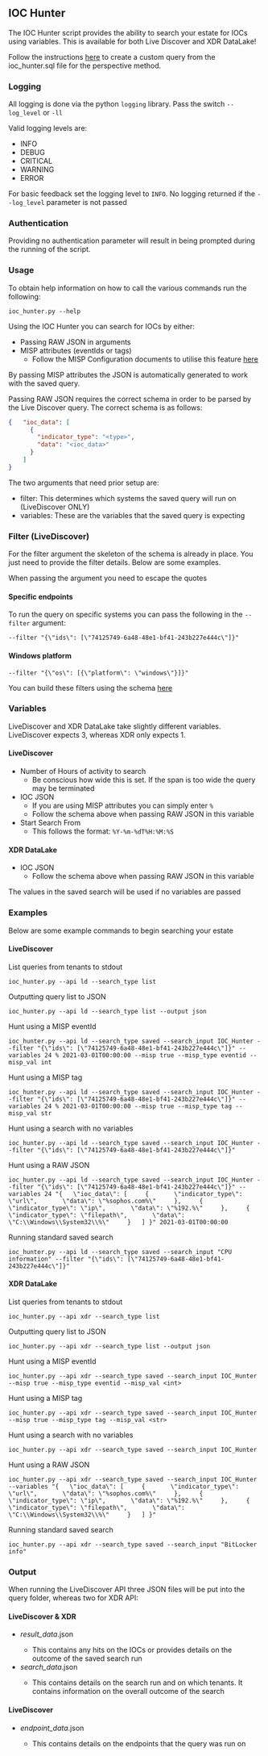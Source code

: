 ## IOC Hunter

The IOC Hunter script provides the ability to search your estate for IOCs using variables. This is available for both Live Discover and XDR DataLake!

Follow the instructions [here](https://docs.sophos.com/central/Customer/help/en-us/central/Customer/learningContents/LiveDiscover.html) to create a custom query from the ioc_hunter.sql file for the perspective method.

### Logging
All logging is done via the python `logging` library. Pass the switch `--log_level` or `-ll`

Valid logging levels are:

- INFO
- DEBUG
- CRITICAL
- WARNING
- ERROR

For basic feedback set the logging level to `INFO`. No logging returned if the `--log_level` parameter is not passed

### Authentication
Providing no authentication parameter will result in being prompted during the running of the script.

### Usage
To obtain help information on how to call the various commands run the following:
```commandline
ioc_hunter.py --help
```

Using the IOC Hunter you can search for IOCs by either:
* Passing RAW JSON in arguments
* MISP attributes (eventIds or tags)
    * Follow the MISP Configuration documents to utilise this feature [here](https://github.com/sophos-cybersecurity/sophos-central-api-connector/blob/master/sophos_central_api_connector/docs/misp_configuration.md)

By passing MISP attributes the JSON is automatically generated to work with the saved query.

Passing RAW JSON requires the correct schema in order to be parsed by the Live Discover query. 
The correct schema is as follows:
```json
{   "ioc_data": [
      {
        "indicator_type": "<type>",
        "data": "<ioc_data>"
      }
    ]
}
```

The two arguments that need prior setup are:
* filter: This determines which systems the saved query will run on (LiveDiscover ONLY)
* variables: These are the variables that the saved query is expecting

### Filter (LiveDiscover)
For the filter argument the skeleton of the schema is already in place. You just need to provide the filter details. Below are some examples.

When passing the argument you need to escape the quotes

#### Specific endpoints
To run the query on specific systems you can pass the following in the `--filter` argument:
```commandline
--filter "{\"ids\": [\"74125749-6a48-48e1-bf41-243b227e444c\"]}"
```

#### Windows platform
```commandline
--filter "{\"os\": [{\"platform\": \"windows\"}]}"
```

You can build these filters using the schema [here](https://developer.sophos.com/docs/live-discover-v1/1/routes/queries/runs/post)

### Variables
LiveDiscover and XDR DataLake take slightly different variables. LiveDiscover expects 3, whereas XDR only expects 1.

#### LiveDiscover
* Number of Hours of activity to search
  * Be conscious how wide this is set. If the span is too wide the query may be terminated
* IOC JSON
  * If you are using MISP attributes you can simply enter `%`
  * Follow the schema above when passing RAW JSON in this variable
* Start Search From
  * This follows the format: `%Y-%m-%dT%H:%M:%S`
  
#### XDR DataLake
* IOC JSON
  * Follow the schema above when passing RAW JSON in this variable

The values in the saved search will be used if no variables are passed

### Examples
Below are some example commands to begin searching your estate

#### LiveDiscover

List queries from tenants to stdout
```commandline
ioc_hunter.py --api ld --search_type list
```

Outputting query list to JSON
```commandline
ioc_hunter.py --api ld --search_type list --output json
```

Hunt using a MISP eventId
```commandline
ioc_hunter.py --api ld --search_type saved --search_input IOC_Hunter --filter "{\"ids\": [\"74125749-6a48-48e1-bf41-243b227e444c\"]}" --variables 24 % 2021-03-01T00:00:00 --misp true --misp_type eventid --misp_val int
```

Hunt using a MISP tag
```commandline
ioc_hunter.py --api ld --search_type saved --search_input IOC_Hunter --filter "{\"ids\": [\"74125749-6a48-48e1-bf41-243b227e444c\"]}" --variables 24 % 2021-03-01T00:00:00 --misp true --misp_type tag --misp_val str
```

Hunt using a search with no variables
```commandline
ioc_hunter.py --api ld --search_type saved --search_input IOC_Hunter --filter "{\"ids\": [\"74125749-6a48-48e1-bf41-243b227e444c\"]}"
```

Hunt using a RAW JSON
```commandline
ioc_hunter.py --api ld --search_type saved --search_input IOC_Hunter --filter "{\"ids\": [\"74125749-6a48-48e1-bf41-243b227e444c\"]}" --variables 24 "{   \"ioc_data\": [     {       \"indicator_type\": \"url\",       \"data\": \"%sophos.com%\"     },     {       \"indicator_type\": \"ip\",       \"data\": \"%192.%\"     },     {       \"indicator_type\": \"filepath\",       \"data\": \"C:\\Windows\\System32\\%\"     }   ] }" 2021-03-01T00:00:00
```

Running standard saved search
```commandline
ioc_hunter.py --api ld --search_type saved --search_input "CPU information" --filter "{\"ids\": [\"74125749-6a48-48e1-bf41-243b227e444c\"]}"
```

#### XDR DataLake

List queries from tenants to stdout
```commandline
ioc_hunter.py --api xdr --search_type list
```

Outputting query list to JSON
```commandline
ioc_hunter.py --api xdr --search_type list --output json
```

Hunt using a MISP eventId
```commandline
ioc_hunter.py --api xdr --search_type saved --search_input IOC_Hunter --misp true --misp_type eventid --misp_val <int>
```

Hunt using a MISP tag
```commandline
ioc_hunter.py --api xdr --search_type saved --search_input IOC_Hunter --misp true --misp_type tag --misp_val <str>
```

Hunt using a search with no variables
```commandline
ioc_hunter.py --api xdr --search_type saved --search_input IOC_Hunter
```

Hunt using a RAW JSON
```commandline
ioc_hunter.py --api xdr --search_type saved --search_input IOC_Hunter --variables "{   \"ioc_data\": [     {       \"indicator_type\": \"url\",       \"data\": \"%sophos.com%\"     },     {       \"indicator_type\": \"ip\",       \"data\": \"%192.%\"     },     {       \"indicator_type\": \"filepath\",       \"data\": \"C:\\Windows\\System32\\%\"     }   ] }"
```

Running standard saved search
```commandline
ioc_hunter.py --api xdr --search_type saved --search_input "BitLocker info"
```

### Output
When running the LiveDiscover API three JSON files will be put into the query folder, whereas two for XDR API:

#### LiveDiscover & XDR
* <api>_result_data_<timestamp>.json
  * This contains any hits on the IOCs or provides details on the outcome of the saved search run 
* <api>_search_data_<timestamp>.json
  * This contains details on the search run and on which tenants. It contains information on the overall outcome of the search
  
#### LiveDiscover
* <api>_endpoint_data_<timestamp>.json
  * This contains details on the endpoints that the query was run on 
